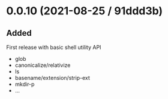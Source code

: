 # 0.0.10 (2021-08-25 / 91ddd3b)

## Added

First release with basic shell utility API

- glob
- canonicalize/relativize
- ls
- basename/extension/strip-ext
- mkdir-p
- ...